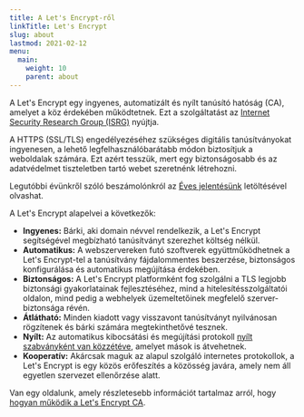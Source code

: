 ```yaml
---
title: A Let's Encrypt-ről
linkTitle: Let's Encrypt
slug: about
lastmod: 2021-02-12
menu:
  main:
    weight: 10
    parent: about
---
```


A Let's Encrypt egy ingyenes, automatizált és nyílt tanúsító hatóság (CA), amelyet a köz érdekében működtetnek. Ezt a szolgáltatást az [Internet Security Research Group (ISRG)](https://www.abetterinternet.org/) nyújtja.

A HTTPS (SSL/TLS) engedélyezéséhez szükséges digitális tanúsítványokat ingyenesen, a lehető legfelhasználóbarátabb módon biztosítjuk a weboldalak számára. Ezt azért tesszük, mert egy biztonságosabb és az adatvédelmet tiszteletben tartó webet szeretnénk létrehozni.

Legutóbbi évünkről szóló beszámolónkról az [Éves jelentésünk](https://abetterinternet.org/documents/2020-ISRG-Annual-Report.pdf) letöltésével olvashat.

A Let's Encrypt alapelvei a következők:

* <strong>Ingyenes:</strong> Bárki, aki domain névvel rendelkezik, a Let's Encrypt segítségével megbízható tanúsítványt szerezhet költség nélkül.
* <strong>Automatikus:</strong> A webszervereken futó szoftverek együttműködhetnek a Let's Encrypt-tel a tanúsítvány fájdalommentes beszerzése, biztonságos konfigurálása és automatikus megújítása érdekében.
* <strong>Biztonságos:</strong> A Let's Encrypt platformként fog szolgálni a TLS legjobb biztonsági gyakorlatainak fejlesztéséhez, mind a hitelesítésszolgáltatói oldalon, mind pedig a webhelyek üzemeltetőinek megfelelő szerver-biztonsága révén.
* <strong>Átlátható:</strong> Minden kiadott vagy visszavont tanúsítványt nyilvánosan rögzítenek és bárki számára megtekinthetővé tesznek.
* <strong>Nyílt:</strong> Az automatikus kibocsátási és megújítási protokoll [nyílt szabványként van közzétéve](https://tools.ietf.org/html/rfc8555), amelyet mások is átvehetnek.
* <strong>Kooperatív:</strong> Akárcsak maguk az alapul szolgáló internetes protokollok, a Let's Encrypt is egy közös erőfeszítés a közösség javára, amely nem áll egyetlen szervezet ellenőrzése alatt.

Van egy oldalunk, amely részletesebb információt tartalmaz arról, hogy [hogyan működik a Let's Encrypt CA](/how-it-works).
